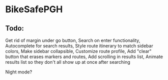 # BikeSafePGH

## Todo:

Get rid of margin under go button,
Search on enter functionality,
Autocomplete for search results,
Style route itinerary to match sidebar colors,
Make sidebar collapsible,
Customize route profile,
Add "clear" button that erases markers and routes, 
Add scrolling in results list, 
Animate results list so they don't all show up at once after searching

Night mode? 



